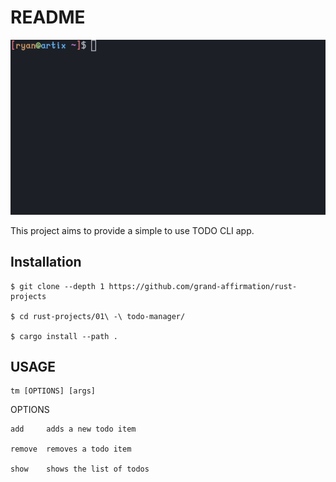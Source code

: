 # README

![](preview.gif)

This project aims to provide a simple to use TODO CLI app.

## Installation

	$ git clone --depth 1 https://github.com/grand-affirmation/rust-projects
	
	$ cd rust-projects/01\ -\ todo-manager/

	$ cargo install --path .

## USAGE 
	tm [OPTIONS] [args]

OPTIONS

	add     adds a new todo item
    	
	remove  removes a todo item
    	
	show    shows the list of todos

